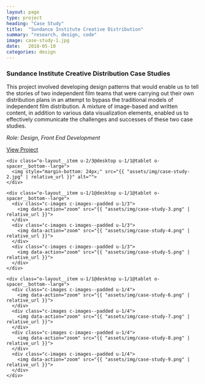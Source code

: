 ```yaml
---
layout: page
type: project
heading: "Case Study"
title:  "Sundance Institute Creative Distribution"
summary: "research, design, code"
image: case-study-1.jpg
date:   2018-05-10
categories: design
---
```


<div class="c-page">
  <div class="o-layout o-layout--center">
    <div class="o-layout__item u-2/3@desktop">
      <h3>Sundance Institute Creative Distribution Case Studies</h3>
      <p>This project involved developing design patterns that would enable us to tell the stories of two independent film teams that were carrying out their own distribution plans in an attempt to bypass the traditional models of independent film distribution. A mixture of image-based and written content, in addition to various data visualization elements, enabled us to effectively communicate the challenges and successes of these two case studies. </p>
    </div>
    <div class="o-layout__item u-2/3@desktop o-spacer__top">
      <p><em>Role: Design, Front End Development</em></p>
      <p><a rel="nofollow" href="http://www.sundance.org/case-studies/creative-distribution/columbus#/" target="_blank">View Project</a></p>
    </div>
  </div>

  <div class="o-layout o-layout--center">

    <div class="o-layout__item u-2/3@desktop u-1/1@tablet o-spacer__bottom--large">
      <img style="margin-bottom: 24px;" src="{{ "assets/img/case-study-2.jpg" | relative_url }}" alt="">
    </div>

    <div class="o-layout__item u-1/1@desktop u-1/1@tablet o-spacer__bottom--large">
      <div class="c-images c-images--padded u-1/3">
        <img data-action="zoom" src="{{ "assets/img/case-study-3.png" | relative_url }}">
      </div>
      <div class="c-images c-images--padded u-1/3">
        <img data-action="zoom" src="{{ "assets/img/case-study-4.png" | relative_url }}">
      </div>
      <div class="c-images c-images--padded u-1/3">
        <img data-action="zoom" src="{{ "assets/img/case-study-5.png" | relative_url }}">
      </div>
    </div>

    <div class="o-layout__item u-1/1@desktop u-1/1@tablet o-spacer__bottom--large">
      <div class="c-images c-images--padded u-1/4">
        <img data-action="zoom" src="{{ "assets/img/case-study-6.png" | relative_url }}">
      </div>
      <div class="c-images c-images--padded u-1/4">
        <img data-action="zoom" src="{{ "assets/img/case-study-7.png" | relative_url }}">
      </div>
      <div class="c-images c-images--padded u-1/4">
        <img data-action="zoom" src="{{ "assets/img/case-study-8.png" | relative_url }}">
      </div>
      <div class="c-images c-images--padded u-1/4">
        <img data-action="zoom" src="{{ "assets/img/case-study-9.png" | relative_url }}">
      </div>
    </div>

  </div>
</div>
